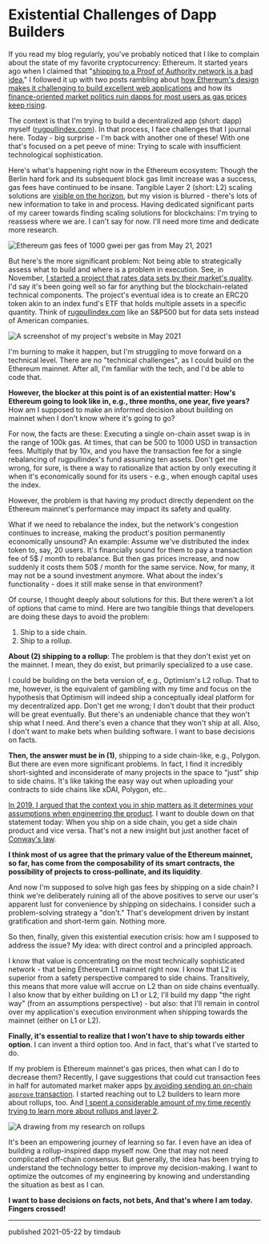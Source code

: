 # Existential Challenges of Dapp Builders

If you read my blog regularly, you've probably noticed that I like to complain
about the state of my favorite cryptocurrency: Ethereum. It started years ago
when I claimed that "[shipping to a Proof of Authority network is a bad
idea.](https://timdaub.github.io/2019/02/28/poa/)" I followed it up with two
posts rambling about [how Ethereum's design makes it challenging to build
excellent web applications](https://timdaub.github.io/2020/09/08/web3/) and how
its [finance-oriented market politics ruin dapps for most users as gas prices
keep rising](https://timdaub.github.io/2021/02/22/ethereum-isnt-fun-anymore/).

The context is that I'm trying to build a decentralized app (short: dapp)
myself ([rugpullindex.com](https://rugpullindex.com/)). In that process, I face
challenges that I journal here. Today - big surprise - I'm back with another
one of these! With one that's focused on a pet peeve of mine: Trying to scale
with insufficient technological sophistication.

Here's what's happening right now in the Ethereum ecosystem: Though the Berlin
hard fork and its subsequent block gas limit increase was a success, gas fees
have continued to be insane. Tangible Layer 2 (short: L2) scaling solutions are
[visible on the horizon](https://optimistic.etherscan.io/), but my vision is
blurred - there's lots of new information to take in and process. Having
dedicated significant parts of my career towards finding scaling solutions for
blockchains: I'm trying to reassess where we are. I can't say for now. I'll
need more time and dedicate more research.

![Ethereum gas fees of 1000 gwei per gas from May 21,
2021](/assets/images/ethgasfees.png)

But here's the more significant problem: Not being able to strategically assess
what to build and where is a problem in execution. See, in November, [I started
a project that rates data sets by their market's
quality](https://timdaub.github.io/2020/12/11/rugpullindex/). I'd say it's been
going well so far for anything but the blockchain-related technical components.
The project's eventual idea is to create an ERC20 token akin to an index fund's
ETF that holds multiple assets in a specific quantity. Think of
[rugpullindex.com](https://rugpullindex.com) like an S&P500 but for data sets
instead of American companies.

![A screenshot of my project's website in May 2021](/assets/images/rpiscreenshotmay.png)

I'm burning to make it happen, but I'm struggling to move forward on a
technical level. There are no "technical challenges", as I could build on the
Ethereum mainnet. After all, I'm familiar with the tech, and I'd be able to code
that.

**However, the blocker at this point is of an existential matter: How's Ethereum
going to look like in, e.g., three months, one year, five years?** How am I
supposed to make an informed decision about building on mainnet when I don't
know where it's going to go?

For now, the facts are these: Executing a single on-chain asset swap is in the
range of 100k gas. At times, that can be 500 to 1000 USD in transaction fees.
Multiply that by 10x, and you have the transaction fee for a single rebalancing
of rugpullindex's fund assuming ten assets. Don't get me wrong, for sure, is
there a way to rationalize that action by only executing it when it's
economically sound for its users - e.g., when enough capital uses the index.

However, the problem is that having my product directly dependent on the
Ethereum mainnet's performance may impact its safety and quality.

What if we need to rebalance the index, but the network's congestion continues
to increase, making the product's position permanently economically unsound? An
example: Assume we've distributed the index token to, say, 20 users. It's
financially sound for them to pay a transaction fee of 5$ / month to rebalance.
But then gas prices increase, and now suddenly it costs them 50$ / month for the
same service. Now, for many, it may not be a sound investment anymore. What
about the index's functionality - does it still make sense in that environment?

Of course, I thought deeply about solutions for this. But there weren't a lot
of options that came to mind. Here are two tangible things that developers are
doing these days to avoid the problem:

1. Ship to a side chain.
2. Ship to a rollup.

**About (2) shipping to a rollup**: The problem is that they don't exist yet on the
mainnet. I mean, they do exist, but primarily specialized to a use case.

I could be building on the beta version of, e.g., Optimism's L2 rollup. That
to me, however, is the equivalent of gambling with my time and focus on the
hypothesis that Optimism will indeed ship a conceptually ideal platform for my
decentralized app. Don't get me wrong; I don't doubt that their product will be
great eventually. But there's an undeniable chance that they won't ship what I
need. And there's even a chance that they won't ship at all. Also, I don't want
to make bets when building software. I want to base decisions on facts.

**Then, the answer must be in (1)**, shipping to a side chain-like, e.g., Polygon.
But there are even more significant problems. In fact, I find it incredibly
short-sighted and inconsiderate of many projects in the space to "just" ship to
side chains. It's like taking the easy way out when uploading your contracts to
side chains like xDAI, Polygon, etc..

[In 2019, I argued that the context you in ship matters as it determines your
assumptions when engineering the
product](https://timdaub.github.io/2019/02/28/poa/). I want to double down on
that statement today: When you ship on a side chain, you get a side chain
product and vice versa. That's not a new insight but just another facet of
[Conway's
law](https://en.wikipedia.org/w/index.php?title=Conway%27s_law&oldid=1024184133).

**I think most of us agree that the primary value of the Ethereum mainnet, so
far, has come from the composability of its smart contracts, the possibility of
projects to cross-pollinate, and its liquidity**.

And now I'm supposed to solve high gas fees by shipping on a side chain? I
think we're deliberately ruining all of the above positives to serve our user's
apparent lust for convenience by shipping on sidechains. I consider such a
problem-solving strategy a "don't." That's development driven by instant
gratification and short-term gain. Nothing more.

So then, finally, given this existential execution crisis: how am I supposed to
address the issue? My idea: with direct control and a principled approach.

I know that value is concentrating on the most technically sophisticated
network - that being Ethereum L1 mainnet right now. I know that L2 is superior
from a safety perspective compared to side chains. Transitively, this means
that more value will accrue on L2 than on side chains eventually. I also know
that by either building on L1 or L2, I'll build my dapp "the right way" (from
an assumptions perspective) - but also: that I'll remain in control over my
application's execution environment when shipping towards the mainnet (either
on L1 or L2).

**Finally, it's essential to realize that I won't have to ship towards either
option**. I can invent a third option too. And in fact, that's what I've
started to do.

If my problem is Ethereum mainnet's gas prices, then what can I do to decrease
them? Recently, I gave suggestions that could cut transaction fees in half for
automated market maker apps [by avoiding sending an on-chain `approve`
transaction](https://timdaub.github.io/2021/04/19/ethereum-web3-saving-gas-mainnet/).
I started reaching out to L2 builders to learn more about rollups, too. And [I
spent a considerable amount of my time recently trying to learn more about
rollups and layer
2](https://github.com/rugpullindex/documents/tree/master/research).

![A drawing from my research on rollups](/assets/images/rollupsresearch.png)

It's been an empowering journey of learning so far. I even have an idea of
building a rollup-inspired dapp myself now. One that may not need complicated
off-chain consensus. But generally, the idea has been trying to understand the
technology better to improve my decision-making. I want to optimize the
outcomes of my engineering by knowing and understanding the situation as best
as I can.

**I want to base decisions on facts, not bets, And that's where I am
today. Fingers crossed!**

---

published 2021-05-22 by timdaub
